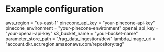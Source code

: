 # Example configuration

aws_region = "us-east-1"
pinecone_api_key = "your-pinecone-api-key"
pinecone_environment = "your-pinecone-environment"
openai_api_key = "your-openai-api-key"
s3_bucket_name = "your-bucket-name"
parameter_store_path = "/rag_data_ingestion/dev/"
lambda_image_uri = "account.dkr.ecr.region.amazonaws.com/repository:tag"
